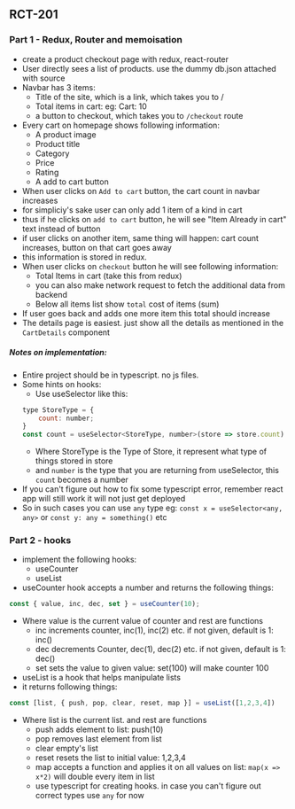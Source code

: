 ## RCT-201

### Part 1 - Redux, Router and memoisation

- create a product checkout page with redux, react-router
- User directly sees a list of products. use the dummy db.json attached with source
- Navbar has 3 items:
  - Title of the site, which is a link, which takes you to /
  - Total items in cart: eg: Cart: 10
  - a button to checkout, which takes you to `/checkout` route
- Every cart on homepage shows following information:
  - A product image
  - Product title
  - Category
  - Price
  - Rating
  - A add to cart button
- When user clicks on `Add to cart` button, the cart count in navbar increases
- for simpliciy's sake user can only add 1 item of a kind in cart
- thus if he clicks on `add to cart` button, he will see "Item Already in cart" text instead of button
- if user clicks on another item, same thing will happen: cart count increases, button on that cart goes away
- this information is stored in redux.
- When user clicks on `checkout` button he will see following information:
  - Total Items in cart (take this from redux)
  - you can also make network request to fetch the additional data from backend
  - Below all items list show `total` cost of items (sum)
- If user goes back and adds one more item this total should increase
- The details page is easiest. just show all the details as mentioned in the `CartDetails` component

##### Notes on implementation:
- Entire project should be in typescript. no js files.
- Some hints on hooks:
  - Use useSelector like this:
  ```js
  type StoreType = {
      count: number;
  }
  const count = useSelector<StoreType, number>(store => store.count)
  ```
  - Where StoreType is the Type of Store, it represent what type of things stored in store
  - and `number` is the type that you are returning from useSelector, this `count` becomes a number
- If you can't figure out how to fix some typescript error, remember react app will still work it will not just get deployed
- So in such cases you can use `any` type eg: `const x = useSelector<any, any>` or `const y: any = something()` etc



### Part 2 - hooks

- implement the following hooks:
  - useCounter
  - useList
- useCounter hook accepts a number and returns the following things:
```js
const { value, inc, dec, set } = useCounter(10);
```
- Where value is the current value of counter and rest are functions
  - inc increments counter, inc(1), inc(2) etc. if not given, default is 1: inc()
  - dec decrements Counter, dec(1), dec(2) etc. if not given, default is 1: dec()
  - set sets the value to given value: set(100) will make counter 100
- useList is a hook that helps manipulate lists
- it returns following things:
```js
const [list, { push, pop, clear, reset, map }] = useList([1,2,3,4])
```
- Where list is the current list. and rest are functions
  - push adds element to list: push(10)
  - pop removes last element from list
  - clear empty's list
  - reset resets the list to initial value: 1,2,3,4
  - map accepts a function and applies it on all values on list: `map(x => x*2)` will double every item in list
  - use typescript for creating hooks. in case you can't figure out correct types use `any` for now
